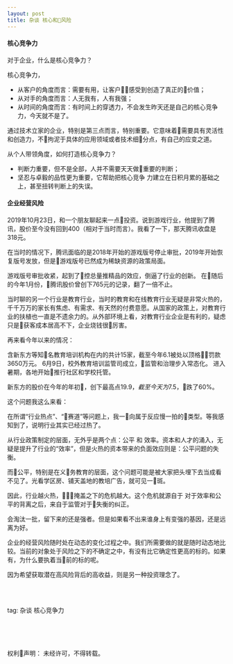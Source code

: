 ```yaml
---
layout: post
title: 杂谈 核心和风险
---
```


#### 核心竞争力

对于企业，什么是核心竞争力？

核心竞争力，

* 从客户的角度而言：需要有用，让客户感受到创造了真正的价值；
* 从对手的角度而言：人无我有，人有我强；
* 从时间的角度而言：有时间上的穿透力，不会发生昨天还是自己的核心竞争力，今天就不是了。

通过技术立家的企业，特别是第三点而言，特别重要。它意味着需要具有灵活性和创造力，不拘泥于具体的应用领域或者技术细分点，有自己的应变之道。

从个人带领角度，如何打造核心竞争力？

* 判断力重要，但不是全部，人并不需要天天做重要的判断；
* 坚忍与卓毅的品性更为重要，它帮助把核心竞争 力建立在日积月累的基础之上，甚至扭转判断上的失误。

#### 企业经营风险

2019年10月23日，和一个朋友聊起来一点投资。说到游戏行业，他提到了腾讯，股价至今没有回到400（相对于当时而言）。我看了一下，那天腾讯收盘是318元。

在当时的情况下，腾讯面临的是2018年开始的游戏版号停止审批，2019年开始恢复版号发放，但是游戏版号已然成为稀缺资源的政策局面。

游戏版号审批收紧，起到了控总量推精品的效应，倒逼了行业的创新。
在随后的今年1月份，腾讯股价曾创下765元的记录，翻了一倍不止。

当时聊的另一个行业是教育行业，当时的教育和在线教育行业无疑是非常火热的，千千万万的家长有焦虑、有需求、有天然的付费意愿。从国家的政策上，对教育行业的扶植也一直是不遗余力的。从外部环境上看，对教育行业企业是有利的，疑虑只是获客成本居高不下，企业烧钱很厉害。

再来看今年以来的情况：

含新东方等知名教育培训机构在内的共计15家，截至今年6.1被处以顶格罚款3650万元。
6月9日，校外教育培训监管司成立，监管和治理步入常态化。
进入暑期，各地开始推行社区和学校托管。

新东方的股价在今年的年初，创下最高点19.9$，截至今天为7.5$，跌了60%。

这个问题我这么来看：

在所谓“行业热点”、“赛道”等问题上，我一向属于反应慢一拍的类型。等我感知到了，说明行业其实已经过热了。

从行业政策制定的层面，无外乎是两个点：公平 和 效率。资本和人才的涌入，无疑是提升了行业的“效率”，但是火热的资本带来的负面效应则是：公平问题的失衡。

而公平，特别是在义务教育的层面，这个问题可能是被大家把头埋下去当成看不见了。光看学区房、铺天盖地的教培广告，就可见一斑。

因此，行业越火热，掩盖之下的危机越大。这个危机就源自于 对于效率和公平的背离之后，来自于监管对于失衡的纠正。

会淘汰一批，留下来的还是强者。但是如果看不出来谁身上有变强的基因，还是远离为好。

企业的经营风险随时处在动态的变化过程之中。我们所需要做的就是随时动态地比较。当前的对象处于风险之下的不确定之中，有没有比它确定性更高的标的。如果有，为什么要执着当前的标的呢。

因为希望获取潜在高风险背后的高收益，则是另一种投资理念了。




<br>
<br>

tag: 杂谈 核心竞争力

<br>
<br>
<br>


权利声明：
未经许可，不得转载。